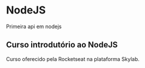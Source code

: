 # NodeJS
Primeira api em nodejs
## Curso introdutório ao NodeJS
Curso oferecido pela Rocketseat na plataforma Skylab.
